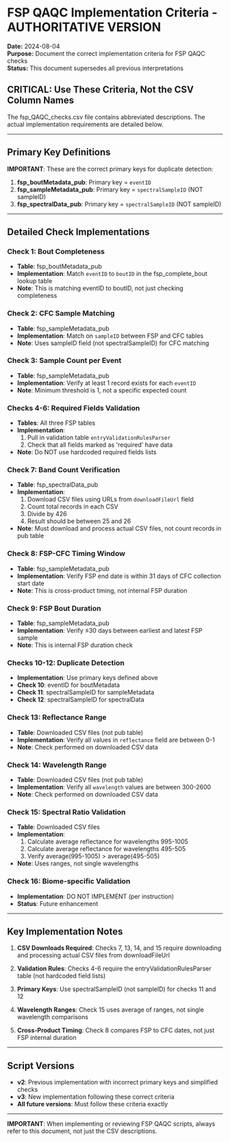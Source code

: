 # FSP QAQC Implementation Criteria - AUTHORITATIVE VERSION

**Date:** 2024-08-04  
**Purpose:** Document the correct implementation criteria for FSP QAQC checks  
**Status:** This document supersedes all previous interpretations

## CRITICAL: Use These Criteria, Not the CSV Column Names

The fsp_QAQC_checks.csv file contains abbreviated descriptions. The actual implementation requirements are detailed below.

---

## Primary Key Definitions

**IMPORTANT**: These are the correct primary keys for duplicate detection:

1. **fsp_boutMetadata_pub**: Primary key = `eventID`
2. **fsp_sampleMetadata_pub**: Primary key = `spectralSampleID` (NOT sampleID)
3. **fsp_spectralData_pub**: Primary key = `spectralSampleID` (NOT sampleID)

---

## Detailed Check Implementations

### Check 1: Bout Completeness
- **Table**: fsp_boutMetadata_pub
- **Implementation**: Match `eventID` to `boutID` in the fsp_complete_bout lookup table
- **Note**: This is matching eventID to boutID, not just checking completeness

### Check 2: CFC Sample Matching
- **Table**: fsp_sampleMetadata_pub
- **Implementation**: Match on `sampleID` between FSP and CFC tables
- **Note**: Uses sampleID field (not spectralSampleID) for CFC matching

### Check 3: Sample Count per Event
- **Table**: fsp_sampleMetadata_pub
- **Implementation**: Verify at least 1 record exists for each `eventID`
- **Note**: Minimum threshold is 1, not a specific expected count

### Checks 4-6: Required Fields Validation
- **Tables**: All three FSP tables
- **Implementation**: 
  1. Pull in validation table `entryValidationRulesParser`
  2. Check that all fields marked as 'required' have data
- **Note**: Do NOT use hardcoded required fields lists

### Check 7: Band Count Verification
- **Table**: fsp_spectralData_pub
- **Implementation**:
  1. Download CSV files using URLs from `downloadFileUrl` field
  2. Count total records in each CSV
  3. Divide by 426
  4. Result should be between 25 and 26
- **Note**: Must download and process actual CSV files, not count records in pub table

### Check 8: FSP-CFC Timing Window
- **Table**: fsp_sampleMetadata_pub
- **Implementation**: Verify FSP end date is within 31 days of CFC collection start date
- **Note**: This is cross-product timing, not internal FSP duration

### Check 9: FSP Bout Duration
- **Table**: fsp_sampleMetadata_pub
- **Implementation**: Verify ≤30 days between earliest and latest FSP sample
- **Note**: This is internal FSP duration check

### Checks 10-12: Duplicate Detection
- **Implementation**: Use primary keys defined above
- **Check 10**: eventID for boutMetadata
- **Check 11**: spectralSampleID for sampleMetadata
- **Check 12**: spectralSampleID for spectralData

### Check 13: Reflectance Range
- **Table**: Downloaded CSV files (not pub table)
- **Implementation**: Verify all values in `reflectance` field are between 0-1
- **Note**: Check performed on downloaded CSV data

### Check 14: Wavelength Range
- **Table**: Downloaded CSV files (not pub table)
- **Implementation**: Verify all `wavelength` values are between 300-2600
- **Note**: Check performed on downloaded CSV data

### Check 15: Spectral Ratio Validation
- **Table**: Downloaded CSV files
- **Implementation**:
  1. Calculate average reflectance for wavelengths 995-1005
  2. Calculate average reflectance for wavelengths 495-505
  3. Verify average(995-1005) > average(495-505)
- **Note**: Uses ranges, not single wavelengths

### Check 16: Biome-specific Validation
- **Implementation**: DO NOT IMPLEMENT (per instruction)
- **Status**: Future enhancement

---

## Key Implementation Notes

1. **CSV Downloads Required**: Checks 7, 13, 14, and 15 require downloading and processing actual CSV files from downloadFileUrl

2. **Validation Rules**: Checks 4-6 require the entryValidationRulesParser table (not hardcoded field lists)

3. **Primary Keys**: Use spectralSampleID (not sampleID) for checks 11 and 12

4. **Wavelength Ranges**: Check 15 uses average of ranges, not single wavelength comparisons

5. **Cross-Product Timing**: Check 8 compares FSP to CFC dates, not just FSP internal duration

---

## Script Versions

- **v2**: Previous implementation with incorrect primary keys and simplified checks
- **v3**: New implementation following these correct criteria
- **All future versions**: Must follow these criteria exactly

---

**IMPORTANT**: When implementing or reviewing FSP QAQC scripts, always refer to this document, not just the CSV descriptions.